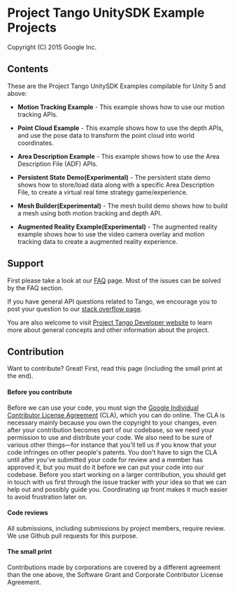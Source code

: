 Project Tango UnitySDK Example Projects
===========================================
Copyright (C) 2015 Google Inc.

<h2>Contents</h2>

These are the Project Tango UnitySDK Examples compilable for Unity 5 and above:

* **Motion Tracking Example** - This example shows how to use our motion tracking APIs.

* **Point Cloud Example** - This example shows how to use the depth APIs, and use the pose data to transform the point cloud into world coordinates.

* **Area Description Example** - This example shows how to use the Area Description File (ADF) APIs. 

* **Persistent State Demo(Experimental)** - The persistent state demo shows how to store/load data along with a specific Area Description File, to create a virtual real time strategy game/experience.
 
* **Mesh Builder(Experimental)** - The mesh build demo shows how to build a mesh using both motion tracking and depth API.
 
* **Augmented Reality Example(Experimental)** - The augmented reality example shows how to use the video camera overlay and motion tracking data to create a augmented reality experience.

<h2>Support</h2>

First please take a look at our [FAQ](http://stackoverflow.com/questions/tagged/google-project-tango?sort=faq&amp;pagesize=50) page. Most of the issues can be solved by the FAQ section.

If you have general API questions related to Tango, we encourage you to post your question to our [stack overflow page](http://stackoverflow.com/questions/tagged/google-project-tango).

You are also welcome to visit [Project Tango Developer website](https://developers.google.com/project-tango/) to learn more about general concepts and other information about the project.

<h2>Contribution</h2>

Want to contribute? Great! First, read this page (including the small print at the end).

#### Before you contribute
Before we can use your code, you must sign the
[Google Individual Contributor License Agreement](https://developers.google.com/open-source/cla/individual?csw=1)
(CLA), which you can do online. The CLA is necessary mainly because you own the
copyright to your changes, even after your contribution becomes part of our
codebase, so we need your permission to use and distribute your code. We also
need to be sure of various other things—for instance that you'll tell us if you
know that your code infringes on other people's patents. You don't have to sign
the CLA until after you've submitted your code for review and a member has
approved it, but you must do it before we can put your code into our codebase.
Before you start working on a larger contribution, you should get in touch with
us first through the issue tracker with your idea so that we can help out and
possibly guide you. Coordinating up front makes it much easier to avoid
frustration later on.

#### Code reviews
All submissions, including submissions by project members, require review. We
use Github pull requests for this purpose.

#### The small print
Contributions made by corporations are covered by a different agreement than
the one above, the Software Grant and Corporate Contributor License Agreement.
